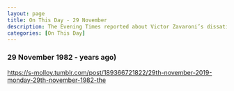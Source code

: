 ```yaml
---
layout: page
title: On This Day - 29 November
description: The Evening Times reported about Victor Zavaroni’s dissatisfaction with newspaper reporting of Lena’s illness, and her plans for the future.
categories: [On This Day]
---
```


### 29 November 1982 - <span id="age1"></span> years ago)
<div class="tumblr-post" data-href="https://embed.tumblr.com/embed/post/EL5qzF68tHkfhqTj4tuwlw/189366721822" data-did="2df79014bdeb9a60ed95a5cf091b5a93c24a49e4"><a href="https://s-molloy.tumblr.com/post/189366721822/29th-november-2019-monday-29th-november-1982-the">https://s-molloy.tumblr.com/post/189366721822/29th-november-2019-monday-29th-november-1982-the</a></div>  <script async src="https://assets.tumblr.com/post.js"></script>

<!-- Script for calculating number of years ago -->
<script>
var dob = '19791126';
var year = Number(dob.substr(0, 4));
var month = Number(dob.substr(4, 2)) - 1;
var day = Number(dob.substr(6, 2));
var today = new Date();
var age1 = today.getFullYear() - year;
if (today.getMonth() < month || (today.getMonth() == month && today.getDate() < day)) {
age1--;
}
document.getElementById("age1").innerHTML=age1;
</script>

